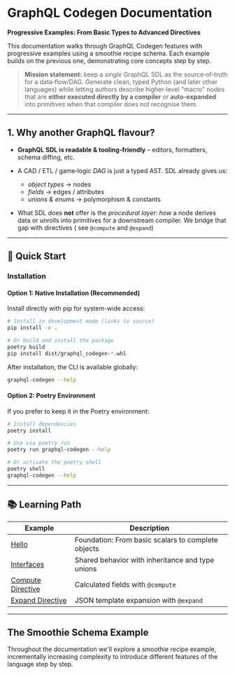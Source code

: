 # GraphQL Codegen Documentation

**Progressive Examples: From Basic Types to Advanced Directives**

This documentation walks through GraphQL Codegen features with progressive examples using a smoothie recipe schema. Each example builds on the previous one, demonstrating core concepts step by step.

> **Mission statement:** keep a _single_ GraphQL SDL as the source‑of‑truth for a data‑flow/DAG.
> Generate clean, typed Python (and later other languages) while letting authors describe higher‑level "macro" nodes that are **either executed directly by a compiler** or **auto‑expanded** into primitives when that compiler does not recognise them.

---

## 1. Why another GraphQL flavour?

- **GraphQL SDL is readable & tooling‑friendly** – editors, formatters, schema diffing, etc.
- A CAD / ETL / game‑logic _DAG_ is just a typed AST. SDL already gives us:

  - _object types_ → nodes
  - _fields_ → edges / attributes
  - _unions & enums_ → polymorphism & constants

- What SDL does **not** offer is the _procedural layer_: _how_ a node derives data or unrolls into primitives for a downstream compiler. We bridge that gap with directives ( see `@compute` and `@expand`)

---

## 🚀 Quick Start

### Installation

#### Option 1: Native Installation (Recommended)
Install directly with pip for system-wide access:

```bash
# Install in development mode (links to source)
pip install -e .

# Or build and install the package
poetry build
pip install dist/graphql_codegen-*.whl
```

After installation, the CLI is available globally:
```bash
graphql-codegen --help
```

#### Option 2: Poetry Environment
If you prefer to keep it in the Poetry environment:

```bash
# Install dependencies
poetry install

# Use via poetry run
poetry run graphql-codegen --help

# Or activate the poetry shell
poetry shell
graphql-codegen --help
```

---

## 📚 Learning Path

| Example | Description |
|---------|-------------|
| [Hello](examples/00-hello.md) | Foundation: From basic scalars to complete objects |
| [Interfaces](examples/01-interfaces-and-unions.md) | Shared behavior with inheritance and type unions|
| [Compute Directive](examples/02-compute-directive.md) | Calculated fields with `@compute` |
| [Expand Directive](examples/03-expand-directive.md) | JSON template expansion with `@expand` |

---

## The Smoothie Schema Example 

Throughout the documentation we'll explore a smoothie recipe example, incrementally increasing complexity to introduce different features of the language step by step.